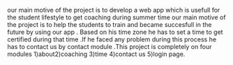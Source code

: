 our main motive of the project is to develop a web app which is usefull for the student lifestyle to get coaching during summer time our main motive of the project is to help the students to train and became succesfull in the future by using our app . Based on his time zone he has to set a time to get certified during that time .If he faced any problem during this process he has to contact us by contact module .This project is completely on four modules 1)about2)coaching 3)time 4)contact us 5)login page.
